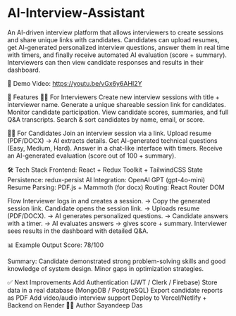 # AI-Interview-Assistant

An AI-driven interview platform that allows interviewers to create sessions and share unique links with candidates. Candidates can upload resumes, get AI-generated personalized interview questions, answer them in real time with timers, and finally receive automated AI evaluation (score + summary). Interviewers can then view candidate responses and results in their dashboard.

🎥 Demo Video: https://youtu.be/vGx6y6AHI2Y

🚀 Features
👨‍🏫 For Interviewers
Create new interview sessions with title + interviewer name.
Generate a unique shareable session link for candidates.
Monitor candidate participation.
View candidate scores, summaries, and full Q&A transcripts.
Search & sort candidates by name, email, or score.

👩‍💻 For Candidates
Join an interview session via a link.
Upload resume (PDF/DOCX) → AI extracts details.
Get AI-generated technical questions (Easy, Medium, Hard).
Answer in a chat-like interface with timers.
Receive an AI-generated evaluation (score out of 100 + summary).


🛠️ Tech Stack
Frontend: React + Redux Toolkit + TailwindCSS State Persistence: redux-persist AI Integration: OpenAI GPT (gpt-4o-mini) Resume Parsing: PDF.js + Mammoth (for docx) Routing: React Router DOM


Flow
Interviewer logs in and creates a session. → Copy the generated session link.
Candidate opens the session link. → Uploads resume (PDF/DOCX). → AI generates personalized questions. → Candidate answers with a timer. → AI evaluates answers → gives score + summary.
Interviewer sees results in the dashboard with detailed Q&A.


📊 Example Output
Score: 78/100


Summary: Candidate demonstrated strong problem-solving skills and good knowledge of system design. Minor gaps in optimization strategies.


✅ Next Improvements
Add Authentication (JWT / Clerk / Firebase)
Store data in a real database (MongoDB / PostgreSQL)
Export candidate reports as PDF
Add video/audio interview support
Deploy to Vercel/Netlify + Backend on Render
👨‍💻 Author Sayandeep Das
